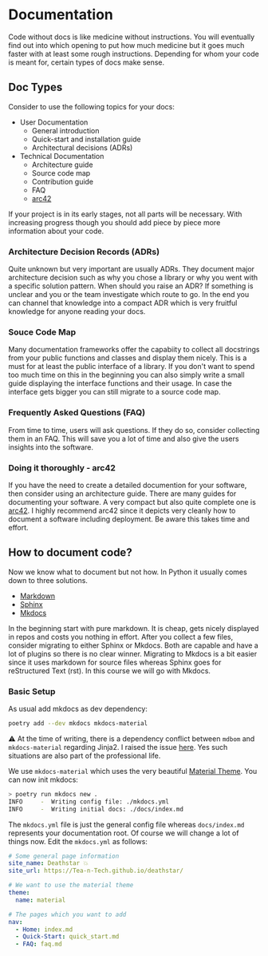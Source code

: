 # Documentation

Code without docs is like medicine without instructions.
You will eventually find out into which opening to put how much medicine
but it goes much faster with at least some rough instructions.
Depending for whom your code is meant for, certain types of docs make
sense.

## Doc Types

Consider to use the following topics for your docs:

- User Documentation
  - General introduction
  - Quick-start and installation guide
  - Architectural decisions (ADRs)
- Technical Documentation
  - Architecture guide
  - Source code map
  - Contribution guide
  - FAQ
  - [arc42]

If your project is in its early stages, not all parts will be necessary.
With increasing progress though you should add piece by piece more information
about your code.

### Architecture Decision Records (ADRs)

Quite unknown but very important are usually ADRs.
They document major architecture decision such as why you chose a library or
why you went with a specific solution pattern.
When should you raise an ADR?
If something is unclear and you or the team investigate which route to go.
In the end you can channel that knowledge into a compact ADR which is very
fruitful knowledge for anyone reading your docs.

### Souce Code Map

Many documentation frameworks offer the capabiity to collect all docstrings from
your public functions and classes and display them nicely.
This is a must for at least the public interface of a library.
If you don't want to spend too much time on this in the beginning you can also
simply write a small guide displaying the interface functions and their usage.
In case the interface gets bigger you can still migrate to a source code map.

### Frequently Asked Questions (FAQ)

From time to time, users will ask questions.
If they do so, consider collecting them in an FAQ.
This will save you a lot of time and also give the users insights into the
software.

### Doing it thoroughly - arc42

If you have the need to create a detailed documention for your software, then
consider using an architecture guide.
There are many guides for documenting your software.
A very compact but also quite complete one is [arc42].
I highly recommend arc42 since it depicts very cleanly how to document a
software including deployment.
Be aware this takes time and effort.

[arc42]: https://arc42.org/overview

## How to document code?

Now we know what to document but not how.
In Python it usually comes down to three solutions.

- [Markdown]
- [Sphinx]
- [Mkdocs]

In the beginning start with pure markdown.
It is cheap, gets nicely displayed in repos and costs you nothing in effort.
After you collect a few files, consider migrating to either Sphinx or Mkdocs.
Both are capable and have a lot of plugins so there is no clear winner.
Migrating to Mkdocs is a bit easier since it uses markdown for source files
whereas Sphinx goes for reStructured Text (rst).
In this course we will go with Mkdocs.

[markdown]: https://github.com/adam-p/markdown-here/wiki/Markdown-Cheatsheet
[mkdocs]: https://www.mkdocs.org/
[sphinx]: https://www.sphinx-doc.org/en/master/

### Basic Setup

As usual add mkdocs as dev dependency:

```bash
poetry add --dev mkdocs mkdocs-material 
```

⚠️ At the time of writing, there is a dependency conflict between `mdbom` and
`mkdocs-material` regarding Jinja2.
I raised the issue [here][issue-mdbom].
Yes such situations are also part of the professional life.

[issue-mdbom]: https://github.com/HaRo87/mdbom/issues/34

We use `mkdocs-material` which uses the very beautiful [Material Theme][mui].
You can now init mkdocs:

[mui]: https://mui.com/

```bash
> poetry run mkdocs new .
INFO     -  Writing config file: ./mkdocs.yml
INFO     -  Writing initial docs: ./docs/index.md
```

The `mkdocs.yml` file is just the general config file whereas `docs/index.md`
represents your documentation root.
Of course we will change a lot of things now.
Edit the `mkdocs.yml` as follows:

```yaml
# Some general page information
site_name: Deathstar 💥
site_url: https://Tea-n-Tech.github.io/deathstar/

# We want to use the material theme
theme:
  name: material

# The pages which you want to add
nav:
  - Home: index.md
  - Quick-Start: quick_start.md
  - FAQ: faq.md
```

